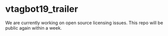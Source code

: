 # vtagbot19_trailer
We are currently working on open source licensing issues. This repo will be public again within a week.

